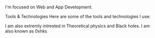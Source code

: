 I'm focused on Web and App Development.

Tools & Technologies
Here are some of the tools and technologies I use:


I am also extremly intrested in Theoretical physics and Black holes.
I am also known as 0xhks

